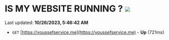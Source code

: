 # IS MY WEBSITE RUNNING ? [![](https://img.shields.io/static/v1?label=Sponsor&message=%E2%9D%A4&logo=GitHub&color=%23fe8e86)](https://github.com/sponsors/<username>)

Last updated: **10/26/2023, 5:46:42 AM**

- `GET` [https://youssefservice.me](https://youssefservice.me) - **Up** (721ms)
